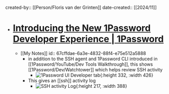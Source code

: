 created-by:: [[Person/Floris van der Grinten]]
date-created:: [[2024/11]]

- # [Introducing the New 1Password Developer Experience | 1Password](https://blog.1password.com/new-developer-experience/)
	- [[My Notes]]
	  id:: 67cffdae-6a3e-4832-88f4-e75e512a5888
		- in addition to the SSH agent and 1Password CLI introduced in [[1Password/YouTube/Dev Tools Walkthrough]], this shows [[1Password/Dev/Watchtower]] which helps review SSH activity
			- ![1Password UI Developer tab](https://blog.1password.com/posts/2024/new-developer-experience/developer-section.png){:height 332, :width 426}
		- This gives an [[ssh]] activity log
			- ![SSH activity Log](https://blog.1password.com/posts/2024/new-developer-experience/activity-log.png){:height 217, :width 388}